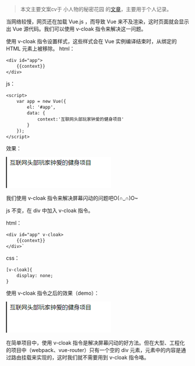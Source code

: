 
> 本文主要文案cv于 小人物的秘密花园 的[文章](https://www.jianshu.com/p/9ab97749f0f3)，主要用于个人记录。

当网络较慢，网页还在加载 Vue.js ，而导致 Vue 来不及渲染，这时页面就会显示出 Vue 源代码。我们可以使用 v-cloak 指令来解决这一问题。

使用 v-cloak 指令设置样式，这些样式会在 Vue 实例编译结束时，从绑定的 HTML 元素上被移除。
html：
```
<div id="app">
    {{context}}
</div>
```

js：
```
<script>
    var app = new Vue({
        el: '#app',
        data: {
            context:'互联网头部玩家钟爱的健身项目'
        }
    });
</script>
```

效果：

![nrm](img/3386108-cc0cda1d980b9586.webp)


我们使用 v-cloak 指令来解决屏幕闪动的问题吧O(∩_∩)O~

js 不变，在 div 中加入 v-cloak 指令。

html：
```
<div id="app" v-cloak>
    {{context}}
</div>`
```

css：
```
[v-cloak]{
    display: none;
}
```
使用 v-cloak 指令之后的效果（demo）：

![nrm](img/3386108-5ebe5bb452a25298.webp)

在简单项目中，使用 v-cloak 指令是解决屏幕闪动的好方法。但在大型、工程化的项目中（webpack、vue-router）只有一个空的 div 元素，元素中的内容是通过路由挂载来实现的，这时我们就不需要用到 v-cloak 指令咯。